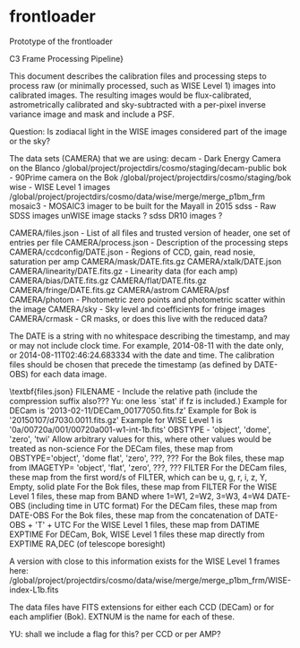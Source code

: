 # frontloader
Prototype of the frontloader

C3 Frame Processing Pipeline}

This document describes the calibration files and processing steps to process raw (or minimally processed, such as WISE Level 1) images into calibrated images.  The resulting images would be flux-calibrated, astrometrically calibrated and sky-subtracted with a per-pixel inverse variance image and mask and include a PSF.

Question: Is zodiacal light in the WISE images considered part of the image or  the sky?

The data sets (CAMERA) that we are using:
decam - Dark Energy Camera on the Blanco
	/global/project/projectdirs/cosmo/staging/decam-public
bok - 90Prime camera on the Bok
    /global/project/projectdirs/cosmo/staging/bok
wise - WISE Level 1 images
    /global/project/projectdirs/cosmo/data/wise/merge/merge\_p1bm\_frm
mosaic3 - MOSAIC3 imager to be built for the Mayall in 2015
sdss - Raw SDSS images
unWISE image stacks ?
sdss DR10 images ?


CAMERA/files.json - List of all files and trusted version of header, one set of entries per file
CAMERA/process.json - Description of the processing steps
CAMERA/ccdconfig/DATE.json - Regions of CCD, gain, read nosie, saturation per amp
CAMERA/mask/DATE.fits.gz
CAMERA/xtalk/DATE.json
CAMERA/linearity/DATE.fits.gz - Linearity data (for each amp)
CAMERA/bias/DATE.fits.gz
CAMERA/flat/DATE.fits.gz
CAMERA/fringe/DATE.fits.gz
CAMERA/astrom
CAMERA/psf
CAMERA/photom - Photometric zero points and photometric scatter within the image
CAMERA/sky - Sky level and coefficients for fringe images
CAMERA/crmask - CR masks, or does this live with the reduced data?

The DATE is a string with no whitespace describing the timestamp, and may or may not include clock time.  For example, 2014-08-11 with the date only, or 2014-08-11T02:46:24.683334 with the date and time.  The calibration files should be chosen that precede the timestamp (as defined by DATE-OBS) for each data image.


\textbf{files.json}
	FILENAME - Include the relative path (include the compression suffix also??? Yu: one less `stat' if fz is included.)
       Example for DECam is '2013-02-11/DECam\_00177050.fits.fz'
       Example for Bok is '20150107/d7030.0011.fits.gz'
       Example for WISE Level 1 is '0a/00720a/001/00720a001-w1-int-1b.fits'
    OBSTYPE - 'object', 'dome', 'zero', 'twi'
       Allow arbitrary values for this, where other values would be treated as non-science
       For the DECam files, these map from OBSTYPE='object', 'dome flat', 'zero', ???, ???
       For the Bok files, these map from IMAGETYP= 'object', 'flat', 'zero', ???, ???
    FILTER
       For the DECam files, these map from the first word/s of FILTER, which can be u, g, r, i, z, Y, Empty, solid plate
       For the Bok files, these map from FILTER
       For the WISE Level 1 files, these map from BAND where 1=W1, 2=W2, 3=W3, 4=W4
    DATE-OBS (including time in UTC format)
        For the DECam files, these map from DATE-OBS
        For the Bok files, these map from the concatenation of DATE-OBS + 'T' + UTC
        For the WISE Level 1 files, these map from DATIME
    EXPTIME
         For DECam, Bok, WISE Level 1 files these map directly from EXPTIME
    RA,DEC (of telescope boresight)
    
A version with close to this information exists for the WISE Level 1 frames here:
   /global/project/projectdirs/cosmo/data/wise/merge/merge\_p1bm\_frm/WISE-index-L1b.fits
    
    
The data files have FITS extensions for either each CCD (DECam) or for each amplifier (Bok).  EXTNUM is the name for each of these.

YU: shall we include a flag for this? per CCD or per AMP?

